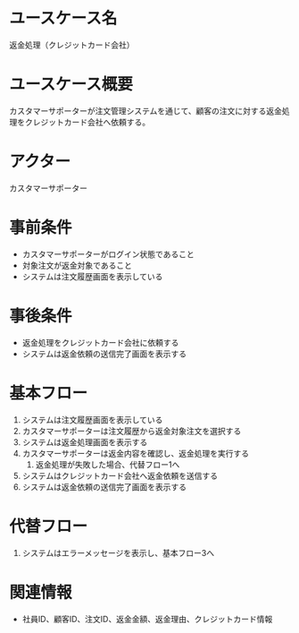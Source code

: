 # ユースケース名
返金処理（クレジットカード会社）

# ユースケース概要
カスタマーサポーターが注文管理システムを通じて、顧客の注文に対する返金処理をクレジットカード会社へ依頼する。

# アクター
カスタマーサポーター

# 事前条件
- カスタマーサポーターがログイン状態であること
- 対象注文が返金対象であること
- システムは注文履歴画面を表示している

# 事後条件
- 返金処理をクレジットカード会社に依頼する
- システムは返金依頼の送信完了画面を表示する

# 基本フロー
1. システムは注文履歴画面を表示している
2. カスタマーサポーターは注文履歴から返金対象注文を選択する
3. システムは返金処理画面を表示する
4. カスタマーサポーターは返金内容を確認し、返金処理を実行する
    1. 返金処理が失敗した場合、代替フロー1へ
5. システムはクレジットカード会社へ返金依頼を送信する
6. システムは返金依頼の送信完了画面を表示する

# 代替フロー
1. システムはエラーメッセージを表示し、基本フロー3へ

# 関連情報
- 社員ID、顧客ID、注文ID、返金金額、返金理由、クレジットカード情報
